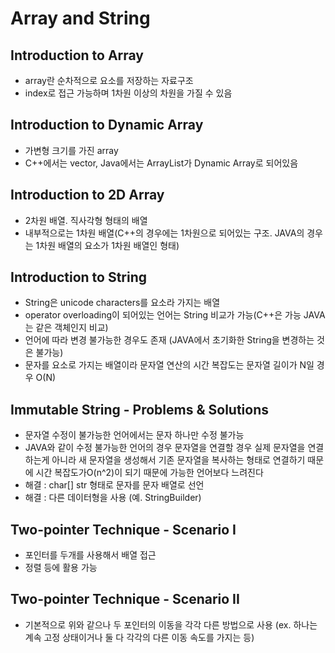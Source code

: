 # Array and String
## Introduction to Array
- array란 순차적으로 요소를 저장하는 자료구조
- index로 접근 가능하며 1차원 이상의 차원을 가질 수 있음
## Introduction to Dynamic Array
- 가변형 크기를 가진 array
- C++에서는 vector, Java에서는 ArrayList가 Dynamic Array로 되어있음
## Introduction to 2D Array
- 2차원 배열. 직사각형 형태의 배열
- 내부적으로는 1차원 배열(C++의 경우에는 1차원으로 되어있는 구조. JAVA의 경우는 1차원 배열의 요소가 1차원 배열인 형태)
## Introduction to String
- String은 unicode characters를 요소라 가지는 배열
- operator overloading이 되어있는 언어는 String 비교가 가능(C++은 가능 JAVA는 같은 객체인지 비교)
- 언어에 따라 변경 불가능한 경우도 존재 (JAVA에서 초기화한 String을 변경하는 것은 불가능)
- 문자를 요소로 가지는 배열이라 문자열 연산의 시간 복잡도는 문자열 길이가 N일 경우 O(N)
## Immutable String - Problems & Solutions
- 문자열 수정이 불가능한 언어에서는 문자 하나만 수정 불가능
- JAVA와 같이 수정 불가능한 언어의 경우 문자열을 연결할 경우 실제 문자열을 연결하는게 아니라 새 문자열을 생성해서 기존 문자열을 복사하는 형태로 연결하기 때문에 시간 복잡도가O(n^2)이 되기 때문에 가능한 언어보다 느려진다
- 해결 : char\[\] str 형태로 문자를 문자 배열로 선언
- 해결 : 다른 데이터형을 사용 (예. StringBuilder)
## Two-pointer Technique - Scenario I
- 포인터를 두개를 사용해서 배열 접근
- 정렬 등에 활용 가능
## Two-pointer Technique - Scenario II
- 기본적으로 위와 같으나 두 포인터의 이동을 각각 다른 방법으로 사용 (ex. 하나는 계속 고정 상태이거나 둘 다 각각의 다른 이동 속도를 가지는 등)
